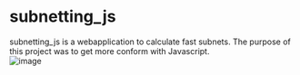 # subnetting_js
subnetting_js is a webapplication to calculate fast subnets. The purpose of this project was to get more conform with Javascript.
<br>
![image](https://user-images.githubusercontent.com/96989243/183313250-4f7dce12-12ba-475e-a3f8-d2d8f6279add.png)
